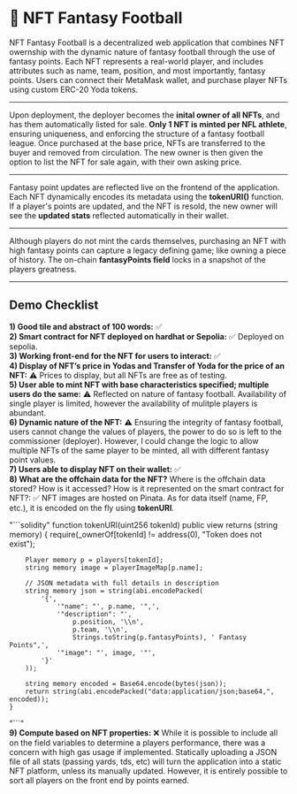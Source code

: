 # 🏈 NFT Fantasy Football
NFT Fantasy Football is a decentralized web application that combines NFT owernship with the dynamic nature of fantasy football through the use of fantasy points. Each NFT represents a real-world player, and includes attributes such as name, team, position, and most importantly, fantasy points. Users can connect their MetaMask wallet, and purchase player NFTs using custom ERC-20 Yoda tokens.   
___
Upon deployment, the deployer becomes the **inital owner of all NFTs**, and has them automatically listed for sale. **Only 1 NFT is minted per NFL athlete**, ensuring uniqueness, and enforcing the structure of a fantasy football league. Once purchased at the base price, NFTs are transferred to the buyer and removed from circulation. The new owner is then given the option to list the NFT for sale again, with their own asking price.    
___
Fantasy point updates are reflected live on the frontend of the application. Each NFT dynamically encodes its metadata using the **tokenURI()** function. If a player's points are updated, and the NFT is resold, the new owner will see the **updated stats** reflected automatically in their wallet.   
___
Although players do not mint the cards themselves, purchasing an NFT with high fantasy points can capture a legacy defining game; like owning a piece of history. The on-chain **fantasyPoints field** locks in a snapshot of the players greatness.   
___
## Demo Checklist 
**1) Good tile and abstract of 100 words:** ✅   
**2) Smart contract for NFT deployed on hardhat or Sepolia:** ✅ Deployed on sepolia.   
**3) Working front-end for the NFT for users to interact:** ✅   
**4) Display of NFT’s price in Yodas and Transfer of Yoda for the price of an NFT:** ⚠️ Prices to display, but all NFTs are free as of testing.   
**5) User able to mint NFT with base characteristics specified; multiple users do the same:** ⚠️ Reflected on nature of fantasy football. Availability of single player is limited, however the availability of mulitple players is abundant.   
**6) Dynamic nature of the NFT:** ⚠️ Ensuring the integrity of fantasy football, users cannot change the values of players, the power to do so is left to the commissioner (deployer). However, I could change the logic to allow multiple NFTs of the same player to be minted, all with different fantasy point values.   
**7) Users able to display NFT on their wallet:** ✅   
**8) What are the offchain data for the NFT?** Where is the offchain data stored? How is it accessed? How is it
represented on the smart contract for NFT?: ✅ NFT images are hosted on Pinata. As for data itself (name, FP, etc.), it is encoded on the fly using **tokenURI**.   

"```solidity"
    function tokenURI(uint256 tokenId) public view returns (string memory) {
        require(_ownerOf[tokenId] != address(0), "Token does not exist");

        Player memory p = players[tokenId];
        string memory image = playerImageMap[p.name];

        // JSON metadata with full details in description
        string memory json = string(abi.encodePacked(
            '{',
                '"name": "', p.name, '",',
                '"description": "', 
                    p.position, '\\n',
                    p.team, '\\n',
                    Strings.toString(p.fantasyPoints), ' Fantasy Points",',
                '"image": "', image, '"',
            '}'
        ));

        string memory encoded = Base64.encode(bytes(json));
        return string(abi.encodePacked("data:application/json;base64,", encoded));
    }
"```"   
**9) Compute based on NFT properties:** ❌ While it is possible to include all on the field variables to determine a players performance, there was a concern with high gas usage if implemented. Statically uploading a JSON file of all stats (passing yards, tds, etc) will turn the application into a static NFT platform, unless its manually updated. However, it is entirely possible to sort all players on the front end by points earned.